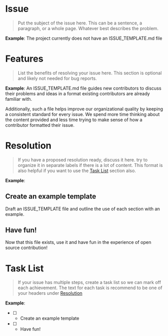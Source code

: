 # Issue
>Put the subject of the issue here. This can be a sentence, a paragraph, or a whole page. Whatever best describes the problem.

**Example**:
The project currently does not have an ISSUE_TEMPLATE.md file
# Features
>List the benefits of resolving your issue here. This section is optional and likely not needed for bug reports.

**Example**:
An ISSUE_TEMPLATE.md file guides new contributors to discuss their problems and ideas in a format existing contributors are already familiar with.

Additionally, such a file helps improve our organizational quality by keeping a consistent  standard for every issue. We spend more time thinking about the content provided and less time trying to make sense of how a contributor formatted their issue.
# Resolution
>If you have a proposed resolution ready, discuss it here. try to organize it in separate labels if there is a lot of content. This format is also helpful if you want to use the [Task List](#task-list) section also.

**Example**:
## Create an example template
Draft an ISSUE_TEMPLATE file and outline the use of each section with an example.
## Have fun!
Now that this file exists, use it and have fun in the experience of open source contribution!
# Task List
>If your issue has multiple steps, create a task list so we can mark off each achievement. The text for each task is recommend to be one of your headers under [Resolution](#resolution)

**Example**:
- [ ] - Create an example template
- [ ] - Have fun!
